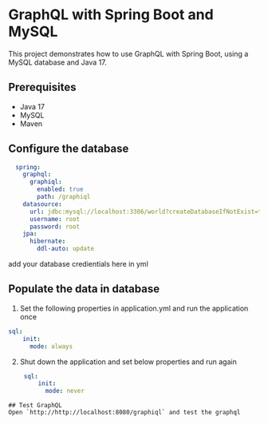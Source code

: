# GraphQL with Spring Boot and MySQL

This project demonstrates how to use GraphQL with Spring Boot, using a MySQL database and Java 17.

## Prerequisites

- Java 17
- MySQL
- Maven

## Configure the database
  ```yml
    spring:
      graphql:
        graphiql:
          enabled: true
          path: /graphiql
      datasource:
        url: jdbc:mysql://localhost:3306/world?createDatabaseIfNotExist=true
        username: root
        password: root
      jpa:
        hibernate:
          ddl-auto: update
   ```
  add your database credientials here in yml
## Populate the data in database
1. Set the following properties in application.yml and run the application once
  ``` yml
  sql:
      init:
        mode: always
  ```
2. Shut down the application and set below properties and run again
   ``` yml
    sql:
        init:
          mode: never
  ```
## Test GraphQL
  Open `http://http://localhost:8080/graphiql` and test the graphql
